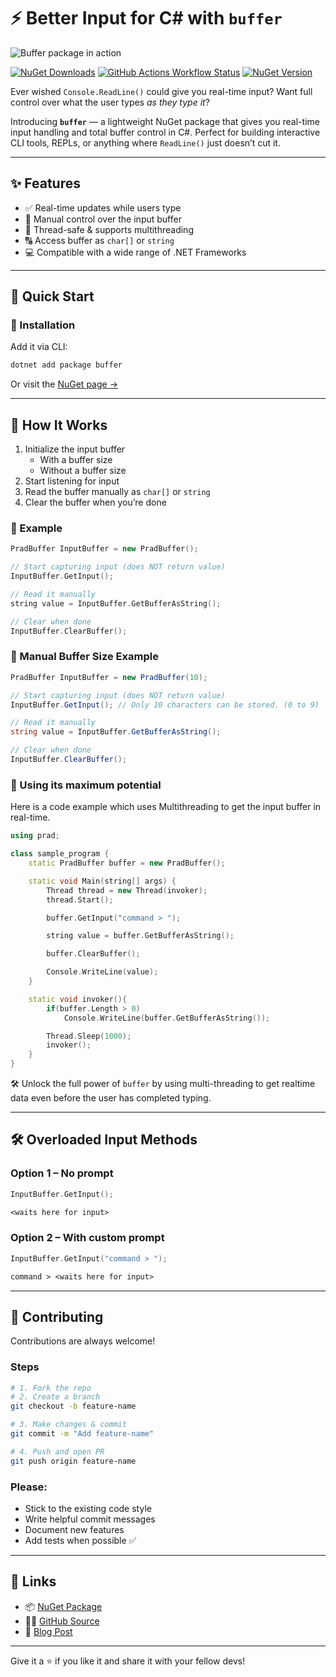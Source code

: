 # ⚡️ Better Input for C# with `buffer`

![Buffer package in action](https://raw.githubusercontent.com/pradosh-arduino/buffer/ac911024b63e8a7f5b245be591859991fe23aec4/buffer.gif)

[![NuGet Downloads](https://img.shields.io/nuget/dt/buffer?style=flat-square&logo=nuget&logoColor=ffffff&logoSize=auto&label=Downloads&labelColor=323ca8&color=545454)](https://www.nuget.org/stats/packages/buffer?groupby=Version)
[![GitHub Actions Workflow Status](https://img.shields.io/github/actions/workflow/status/pradosh-arduino/buffer/dotnet.yml?style=flat-square&logo=github&logoColor=ffffff&logoSize=auto&label=Build)](https://github.com/pradosh-arduino/buffer/actions/workflows/dotnet.yml)
[![NuGet Version](https://img.shields.io/nuget/vpre/buffer?style=flat-square&logo=hackthebox&logoColor=ffffff&logoSize=auto&label=Latest%20Version)](https://www.nuget.org/packages/buffer)



Ever wished `Console.ReadLine()` could give you real-time input? Want full control over what the user types *as they type it*?

Introducing **`buffer`** — a lightweight NuGet package that gives you real-time input handling and total buffer control in C#. Perfect for building interactive CLI tools, REPLs, or anything where `ReadLine()` just doesn’t cut it.

---

## ✨ Features

- ✅ Real-time updates while users type
- 🧠 Manual control over the input buffer
- 🧵 Thread-safe & supports multithreading
- 🔠 Access buffer as `char[]` or `string`
- 💻 Compatible with a wide range of .NET Frameworks

---

## 🚀 Quick Start

### 🧩 Installation

Add it via CLI:

```bash
dotnet add package buffer
```

Or visit the [NuGet page →](https://www.nuget.org/packages/buffer)

---

## 🔧 How It Works

1. Initialize the input buffer
    - With a buffer size
    - Without a buffer size
2. Start listening for input
3. Read the buffer manually as `char[]` or `string`
4. Clear the buffer when you’re done

### 🧪 Example

```cpp
PradBuffer InputBuffer = new PradBuffer();

// Start capturing input (does NOT return value)
InputBuffer.GetInput();

// Read it manually
string value = InputBuffer.GetBufferAsString();

// Clear when done
InputBuffer.ClearBuffer();
```

### 🧩 Manual Buffer Size Example

```csharp
PradBuffer InputBuffer = new PradBuffer(10);

// Start capturing input (does NOT return value)
InputBuffer.GetInput(); // Only 10 characters can be stored. (0 to 9)

// Read it manually
string value = InputBuffer.GetBufferAsString();

// Clear when done
InputBuffer.ClearBuffer();
```

### 🚀 Using its maximum potential

Here is a code example which uses Multithreading to get the input buffer in real-time.

```cpp
using prad;

class sample_program {
    static PradBuffer buffer = new PradBuffer();

    static void Main(string[] args) {
        Thread thread = new Thread(invoker);
        thread.Start();

        buffer.GetInput("command > ");

        string value = buffer.GetBufferAsString();

        buffer.ClearBuffer();

        Console.WriteLine(value);
    }

    static void invoker(){
        if(buffer.Length > 0)
            Console.WriteLine(buffer.GetBufferAsString());

        Thread.Sleep(1000);
        invoker();
    }
}
```

🛠️ Unlock the full power of `buffer` by using multi-threading to get realtime data even before the user has completed typing.

---

## 🛠 Overloaded Input Methods

### Option 1 – No prompt
```cpp
InputBuffer.GetInput();
```
```txt
<waits here for input>
```

### Option 2 – With custom prompt
```cpp
InputBuffer.GetInput("command > ");
```
```txt
command > <waits here for input>
```

---

## 🤝 Contributing

Contributions are always welcome!

### Steps
```bash
# 1. Fork the repo
# 2. Create a branch
git checkout -b feature-name

# 3. Make changes & commit
git commit -m "Add feature-name"

# 4. Push and open PR
git push origin feature-name
```

### Please:
- Stick to the existing code style
- Write helpful commit messages
- Document new features
- Add tests when possible ✅

---

## 🔗 Links

- 📦 [NuGet Package](https://www.nuget.org/packages/buffer)
- 🧑‍💻 [GitHub Source](https://github.com/pradosh-arduino/buffer)
- 📝 [Blog Post](https://dev.to/pradcode/better-input-method-for-c-4hnb)

---

Give it a ⭐ if you like it and share it with your fellow devs!
